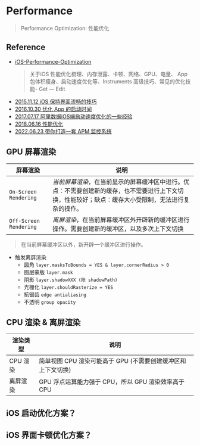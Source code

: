 # Performance
> Performance Optimization: 性能优化

## Reference

- [iOS-Performance-Optimization](https://github.com/skyming/iOS-Performance-Optimization) 
    > 关于iOS 性能优化梳理、内存泄露、卡顿、网络、GPU、电量、 App 包体积瘦身、启动速度优化等、Instruments 高级技巧、常见的优化技能- Get — Edit
- [2015.11.12 iOS 保持界面流畅的技巧](https://blog.ibireme.com/2015/11/12/smooth_user_interfaces_for_ios/)
- [2016.10.30 优化 App 的启动时间](http://yulingtianxia.com/blog/2016/10/30/Optimizing-App-Startup-Time/)
- [2017.07.17 阿里数据iOS端启动速度优化的一些经验](https://www.jianshu.com/p/f29b59f4c2b9)
- [2018.06.16 性能优化](https://github.com/buptwsgprivate/iOSInterview/blob/master/%E6%80%A7%E8%83%BD%E4%BC%98%E5%8C%96.md)
- [2022.06.23 带你打造一套 APM 监控系统](https://github.com/FantasticLBP/knowledge-kit/blob/master/Chapter1%20-%20iOS/1.74.md)

## GPU 屏幕渲染

| 屏幕渲染 | 说明
| --- | ---
| `On-Screen Rendering`     | *当前屏幕渲染*，在当前显示的屏幕缓冲区中进行。优点：不需要创建新的缓存，也不需要进行上下文切换，性能较好；缺点：缓存大小受限制，无法进行复杂的操作。
| `Off-Screen Rendering`    | *离屏渲染*，在当前屏幕缓冲区外开辟新的缓冲区进行操作。需要创建新的缓冲区，以及多次上下文切换

> 在当前屏幕缓冲区以外，新开辟一个缓冲区进行操作。

- 触发离屏渲染
    * 圆角 `layer.masksToBounds = YES & layer.cornerRadius > 0`
    * 图层蒙版 `layer.mask`
    * 阴影 `layer.shadowXXX (除 shadowPath)`
    * 光栅化 `layer.shouldRasterize = YES`
    * 抗锯齿 `edge antialiasing`
    * 不透明 `group opacity`
    
## CPU 渲染 & 离屏渲染

| 渲染类型 | 说明
| --- | ---
| CPU 渲染 | 简单视图 CPU 渲染可能高于 GPU (不需要创建缓冲区和上下文切换)
| 离屏渲染  | GPU 浮点运算能力强于 CPU，所以 GPU 渲染效率高于 CPU

## iOS 启动优化方案？


## iOS 界面卡顿优化方案？

